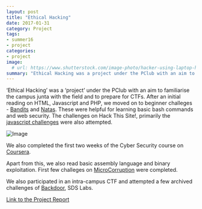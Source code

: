 ```yaml
---
layout: post
title: "Ethical Hacking"
date: 2017-01-31 
category: Project
tags:
- summer16
- project
categories:
- project
image:
  # url: https://www.shutterstock.com/image-photo/hacker-using-laptop-hacking-internet-380107090
summary: "Ethical Hacking was a project under the PClub with an aim to familiarise the campus junta with the field and to prepare for CTFs."
---
```


‘Ethical Hacking’ was a ‘project’ under the PClub with an aim to familiarise the campus junta with the field and to prepare for CTFs. 
After an initial reading on HTML, Javascript and PHP, we moved on to beginner challeges - [Bandits](http://overthewire.org/wargames/bandit/) and [Natas](http://overthewire.org/wargames/natas/). These were helpful for learning basic bash commands and web security. The challenges on Hack This Site!, primarily the [javascript challenges](https://www.hackthissite.org/missions/javascript/) were also attempted.

![Image](https://www.astatraining.com/wp-content/uploads/2020/03/what-is-an-ethical-hacker.jpg)

 We also completed the first two weeks of the Cyber Security course on [Coursera](https://www.coursera.org/learn/software-security/home). 

Apart from this, we also read basic assembly language and binary exploitation. First few challeges on [MicroCorruption](https://microcorruption.com/) were completed.

We also participated in an intra-campus CTF and attempted a few archived challenges of [Backdoor](https://backdoor.sdslabs.co/), SDS Labs.

[Link to the Project Report](https://github.com/samarthc/project-report/blob/master/Pclub-Ethical-Hacking.pdf)



